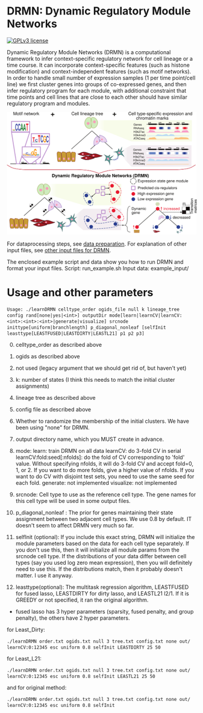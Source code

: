 # DRMN: Dynamic Regulatory Module Networks

[![GPLv3 license](https://img.shields.io/badge/License-GPLv3-blue.svg)](http://perso.crans.org/besson/LICENSE.html)

Dynamic Regulatory Module Networks (DRMN) is a computational framework to infer context-specific regulatory network for cell lineage or a time course. It can incorporate context-specific features (such as histone modification) and context-independent features (such as motif networks). In order to handle small number of expression samples (1 per time point/cell line) we first cluster genes into groups of co-expressed genes, and then infer regulatory program for each module, with additional constraint that time points and cell lines that are close to each other should have similar regulatory program and modules.

![alt text](example_input/drmn_overview.png "Overview of DRMN. Given a cell lineage (or a time course), and context-specific and context-independent features for each cell line, DRMN infers modules of coexpressed genes in each cell line and infers a regulatory program for each module. DRMN allows for change in module assignment of genes across cell lines based on similarity of cell lines and changes in expression of genes.")


For dataprocessing steps, see [data preparation](dataprocessing.md). For explanation of other input files, see [other input files for DRMN](otherinputs.md).

The enclosed example script and data show you how to run DRMN and format your input files.
Script: run_example.sh
Input data: example_input/


# Usage and other parameters

```
Usage: ./learnDRMN celltype_order ogids_file null k lineage_tree config rand[none|yes|<int>] outputDir mode[learn|learnCV|learnCV:<int>:<int>:<int>|generate|visualize] srcnode inittype[uniform|branchlength] p_diagonal_nonleaf [selfInit leasttype[LEASTFUSED|LEASTDIRTY|LEASTL21] p1 p2 p3]
```

0. celltype_order as described above
1. ogids as described above
2. not used (legacy argument that we should get rid of, but haven't yet)
3. k: number of states (I think this needs to match the initial cluster assignments)
4. lineage tree as described above
5. config file as described above
6. Whether to randomize the membership of the initial clusters. We have been using "none" for DRMN.
7. output directory name, which you MUST create in advance.
8. mode:
learn: train DRMN on all data
learnCV: do 3-fold CV in serial
learnCV:fold:seed[:nfolds]: do the fold of CV corresponding to 'fold' value. Without specifying nfolds, it will do 3-fold CV and accept fold=0, 1, or 2. If you want to do more folds, give a higher value of nfolds. If you want to do CV with disjoint test sets, you need to use the same seed for each fold.
generate: not implemented
visualize: not implemented
9. srcnode: Cell type to use as the reference cell type. The gene names for this cell type will be used in some output files.
10. p_diagonal_nonleaf : The prior for genes maintaining their state assignment between two adjacent cell types. We use 0.8 by default. IT doesn't seem to affect DRMN very much so far.

11. selfInit (optional): If you include this exact string, DRMN will initialize the module parameters based on the data for each cell type separately. If you don't use this, then it will initialize all module params from the srcnode cell type. If the distributions of your data differ between cell types (say you used log zero mean expression), then you will definitely need to use this. If the distributions match, then it probably doesn't matter. I use it anyway.

12. leasttype(optional): The multitask regression algorithm, LEASTFUSED for fused lasso, LEASTDIRTY for dirty lasso, and LEASTL21 l2/1. If it is GREEDY or not specified, it ran the original algorithm.
   * fused lasso has 3 hyper parameters (sparsity, fused penalty, and group penalty), the others have 2 hyper parameters.

for Least_Dirty:
```
./learnDRMN order.txt ogids.txt null 3 tree.txt config.txt none out/ learnCV:0:12345 esc uniform 0.8 selfInit LEASTDIRTY 25 50
```
for Least_L21:
```
./learnDRMN order.txt ogids.txt null 3 tree.txt config.txt none out/ learnCV:0:12345 esc uniform 0.8 selfInit LEASTL21 25 50
```
and for original method:
```
./learnDRMN order.txt ogids.txt null 3 tree.txt config.txt none out/ learnCV:0:12345 esc uniform 0.8 selfInit
```
